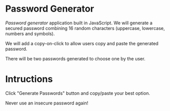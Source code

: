 # Password Generator
*Password generator* application built in JavaScript.
We will generate a secured password combining 16 random characters (uppercase, lowercase, numbers and symbols).

We will add a copy-on-click to allow users copy and paste the generated password.  

There will be two passwords generated to choose one by the user.

# Intructions

Click "Generate Passwords" button and copy/paste your best option.

Never use an insecure password again!


